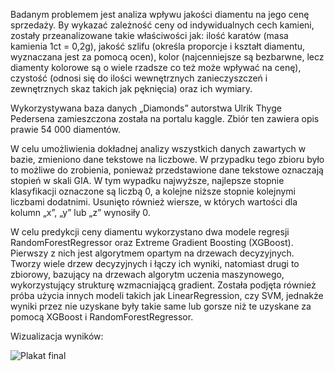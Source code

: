 Badanym problemem jest analiza wpływu jakości diamentu na jego cenę sprzedaży. By wykazać zależność ceny od indywidualnych cech kamieni, zostały przeanalizowane takie właściwości jak: ilość karatów (masa kamienia 1ct = 0,2g), jakość szlifu (określa proporcje i kształt diamentu, wyznaczana jest za pomocą ocen), kolor (najcenniejsze są bezbarwne, lecz diamenty kolorowe są o wiele rzadsze co też może wpływać na cenę), czystość (odnosi się do ilości wewnętrznych zanieczyszczeń i zewnętrznych skaz takich jak pęknięcia) oraz ich wymiary.

Wykorzystywana baza danych „Diamonds” autorstwa Ulrik Thyge Pedersena zamieszczona została na portalu kaggle. Zbiór ten zawiera opis prawie 54 000 diamentów.

W celu umożliwienia dokładnej analizy wszystkich danych zawartych w bazie, zmieniono dane tekstowe na liczbowe. W przypadku tego zbioru było to możliwe do zrobienia, ponieważ przedstawione dane tekstowe oznaczają stopień w skali GIA. W tym wypadku najwyższe, najlepsze stopnie klasyfikacji oznaczone są liczbą 0, a kolejne niższe stopnie kolejnymi liczbami dodatnimi. Usunięto również wiersze, w których wartości dla kolumn „x”, „y” lub „z” wynosiły 0.

W celu predykcji ceny diamentu wykorzystano dwa modele regresji RandomForestRegressor oraz Extreme Gradient Boosting (XGBoost). Pierwszy z nich jest algorytmem opartym na drzewach decyzyjnych. Tworzy wiele drzew decyzyjnych i łączy ich wyniki, natomiast drugi to zbiorowy, bazujący na drzewach algorytm uczenia maszynowego, wykorzystujący strukturę wzmacniającą gradient. Została podjęta również próba użycia innych modeli takich jak LinearRegression, czy SVM, jednakże wyniki przez nie uzyskane były takie same lub gorsze niż te uzyskane za pomocą XGBoost i RandomForestRegressor.

Wizualizacja wyników:

![Plakat final](https://github.com/user-attachments/assets/d1a38048-7740-4c01-9aac-b122db5fb84b)
